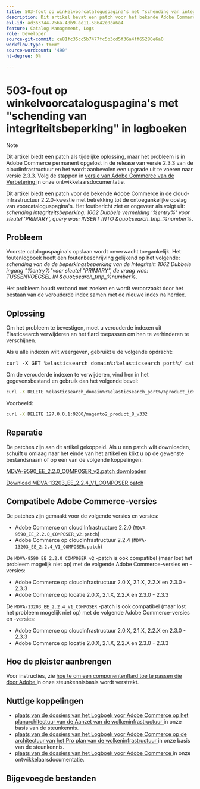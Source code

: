 ```yaml
---
title: 503-fout op winkelvoorcataloguspagina's met "schending van integriteitsbeperking" in logboeken
description: Dit artikel bevat een patch voor het bekende Adobe Commerce-probleem met cloudinfrastructuur 2.2.0 dat betrekking heeft op het ontoegankelijk maken van voorcataloguspagina's van winkels.
exl-id: ad363744-756a-48b9-ae11-58642e0ca6a4
feature: Catalog Management, Logs
role: Developer
source-git-commit: ce81fc35cc5b7477fc5b3cd5f36a4ff65280e6a0
workflow-type: tm+mt
source-wordcount: '490'
ht-degree: 0%

---
```


# 503-fout op winkelvoorcataloguspagina&#39;s met &quot;schending van integriteitsbeperking&quot; in logboeken

>[!NOTE]
>
>Dit artikel biedt een patch als tijdelijke oplossing, maar het probleem is in Adobe Commerce permanent opgelost in de release van versie 2.3.3 van de cloudinfrastructuur en het wordt aanbevolen een upgrade uit te voeren naar versie 2.3.3. Volg de stappen in [ versie van Adobe Commerce van de Verbetering ](https://devdocs.magento.com/cloud/project/project-upgrade.html) in onze ontwikkelaarsdocumentatie.

Dit artikel biedt een patch voor de bekende Adobe Commerce in de cloud-infrastructuur 2.2.0-kwestie met betrekking tot de ontoegankelijke opslag van voorcataloguspagina&#39;s. Het foutbericht ziet er ongeveer als volgt uit: *schending integriteitsbeperking: 1062 Dubbele vermelding &#39;%entry%&#39; voor sleutel &#39;PRIMARY&#39;, query was: INSERT INTO \&quot;search\_tmp\_%number%*.

## Probleem

Voorste cataloguspagina&#39;s opslaan wordt onverwacht toegankelijk. Het foutenlogboek heeft een foutenbeschrijving gelijkend op het volgende: *schending van de de beperkingsbeperking van de Integriteit: 1062 Dubbele ingang &quot;%entry%&quot;voor sleutel &quot;PRIMARY&quot;, de vraag was: TUSSENVOEGSEL IN \&quot;search\_tmp\_%number%*.

Het probleem houdt verband met zoeken en wordt veroorzaakt door het bestaan van de verouderde index samen met de nieuwe index na herdex.

## Oplossing

Om het probleem te bevestigen, moet u verouderde indexen uit Elasticsearch verwijderen en het flard toepassen om hen te verhinderen te verschijnen.

Als u alle indexen wilt weergeven, gebruikt u de volgende opdracht:

<pre>curl -X GET %elasticsearch_domain%:%elasticsearch_port%/_cat/indices</pre>

Om de verouderde indexen te verwijderen, vind hen in het gegevensbestand en gebruik dan het volgende bevel:

```bash
curl -X DELETE %elasticsearch_domain%:%elasticsearch_port%/%product_id%_v%outdated_version%
```

Voorbeeld:

```bash
curl -X DELETE 127.0.0.1:9200/magento2_product_8_v332
```

## Reparatie

De patches zijn aan dit artikel gekoppeld. Als u een patch wilt downloaden, schuift u omlaag naar het einde van het artikel en klikt u op de gewenste bestandsnaam of op een van de volgende koppelingen:

[MDVA-9590\_EE\_2.2.0\_COMPOSER\_v2.patch downloaden](assets/MDVA-9590_EE_2.2.0_COMPOSER_v2.patch.zip)

[Download MDVA-13203\_EE\_2.2.4\_V1\_COMPOSER.patch](assets/MDVA-13203_EE_2.2.4_V1_COMPOSER.patch.zip)

## Compatibele Adobe Commerce-versies

De patches zijn gemaakt voor de volgende versies en versies:

* Adobe Commerce on cloud Infrastructure 2.2.0 (`MDVA-9590_EE_2.2.0_COMPOSER_v2.patch`)
* Adobe Commerce op cloudinfrastructuur 2.2.4 (`MDVA-13203_EE_2.2.4_V1_COMPOSER.patch`)

De `MDVA-9590_EE_2.2.0_COMPOSER_v2` -patch is ook compatibel (maar lost het probleem mogelijk niet op) met de volgende Adobe Commerce-versies en -versies:

* Adobe Commerce op cloudinfrastructuur 2.0.X, 2.1.X, 2.2.X en 2.3.0 - 2.3.3
* Adobe Commerce op locatie 2.0.X, 2.1.X, 2.2.X en 2.3.0 - 2.3.3

De `MDVA-13203_EE_2.2.4_V1_COMPOSER` -patch is ook compatibel (maar lost het probleem mogelijk niet op) met de volgende Adobe Commerce-versies en -versies:

* Adobe Commerce op cloudinfrastructuur 2.0.X, 2.1.X, 2.2.X en 2.3.0 - 2.3.3
* Adobe Commerce op locatie 2.0.X, 2.1.X, 2.2.X en 2.3.0 - 2.3.3

## Hoe de pleister aanbrengen

Voor instructies, zie [ hoe te om een componentenflard toe te passen die door Adobe ](/help/how-to/general/how-to-apply-a-composer-patch-provided-by-magento.md) in onze steunkennisbasis wordt verstrekt.

## Nuttige koppelingen

* [ plaats van de dossiers van het Logboek voor Adobe Commerce op het planarchitectuur van de Aanzet van de wolkeninfrastructuur ](/help/how-to/general/log-locations-directories-for-starter-plan.md) in onze basis van de steunkennis.
* [ plaats van de dossiers van het Logboek voor Adobe Commerce op de architectuur van het Pro plan van de wolkeninfrastructuur ](/help/how-to/general/log-locations-directories-for-pro-plan-integration-staging-production.md) in onze basis van de steunkennis.
* [ plaats van de dossiers van het Logboek voor Adobe Commerce ](https://devdocs.magento.com/guides/v2.3/cloud/trouble/environments-logs.html) in onze ontwikkelaarsdocumentatie.

## Bijgevoegde bestanden
